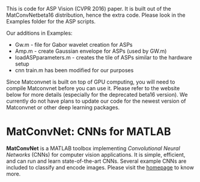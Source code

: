 This is code for ASP Vision (CVPR 2016) paper. It is built out of the MatConvNetbeta16 distribution, hence the extra code. Please look in the Examples folder for the ASP scripts. 

Our additions in Examples:
- Gw.m - file for Gabor wavelet creation for ASPs
- Amp.m - create Gaussian envelope for ASPs (used by GW.m)
- loadASPparameters.m - creates the tile of ASPs similar to the hardware setup
- cnn train.m has been modified for our purposes

Since Matconvnet is built on top of GPU computing, you will need to compile Matconvnet before you can use it. Please refer to the website below for more details (especially for the deprecated beta16 version). We currently do not have plans to update our code for the newest version of Matconvnet or other deep learning packages. 





# MatConvNet: CNNs for MATLAB

**MatConvNet** is a MATLAB toolbox implementing *Convolutional Neural
Networks* (CNNs) for computer vision applications. It is simple,
efficient, and can run and learn state-of-the-art CNNs. Several
example CNNs are included to classify and encode images. Please visit
the [homepage](http://www.vlfeat.org/matconvnet) to know more.
